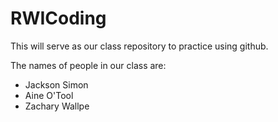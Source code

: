 # RWICoding
This will serve as our class repository to practice using github.

The names of people in our class are:
- Jackson Simon 
- Aine O'Tool
- Zachary Wallpe

